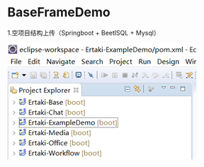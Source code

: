 # BaseFrameDemo
1.空项目结构上传（Springboot + BeetlSQL + Mysql）

![--标题--](https://github.com/523171376/BaseFrameDemo/blob/master/src/main/resources/static/img/1.png)

